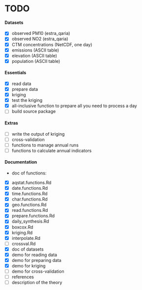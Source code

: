 TODO
====

#### Datasets

- [x] observed PM10 (estra_qaria)
- [x] observed NO2 (estra_qaria)
- [x] CTM concentrations (NetCDF, one day)
- [x] emissions (ASCII table)
- [x] elevation (ASCII table)
- [x] population (ASCII table)

#### Essentials

- [x] read data
- [x] prepare data
- [x] kriging
- [x] test the kriging
- [x] all-inclusive function to prepare all you need to process a day
- [ ] build source package

#### Extras

- [ ] write the output of kriging
- [ ] cross-validation
- [ ] functions to manage annual runs
- [ ] functions to calculate annual indicators

#### Documentation

* doc of functions:
 - [x] aqstat.functions.Rd
 - [x] date.functions.Rd
 - [x] time.functions.Rd
 - [x] char.functions.Rd
 - [x] geo.functions.Rd
 - [x] read.functions.Rd
 - [x] prepare.functions.Rd
 - [x] daily_synthesis.Rd
 - [x] boxcox.Rd
 - [x] kriging.Rd
 - [x] interpolate.Rd
 - [ ] crossval.Rd
- [x] doc of datasets
- [x] demo for reading data
- [x] demo for preparing data
- [x] demo for kriging
- [ ] demo for cross-validation
- [ ] references
- [ ] description of the theory